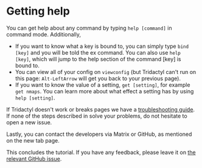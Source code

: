 # Getting help

You can get help about any command by typing `help [command]` in command mode. Additionally,

*   If you want to know what a key is bound to, you can simply type `bind [key]` and you will be told the ex command. You can also use `help [key]`, which will jump to the help section of the command [key] is bound to.
*   You can view all of your config on `viewconfig` (but Tridactyl can't run on this page: `Alt-LeftArrow` will get you back to your previous page).
*   If you want to know the value of a setting, `get [setting]`, for example `get nmaps`. You can learn more about what effect a setting has by using `help [setting]`.

If Tridactyl doesn't work or breaks pages we have a [troubleshooting guide](https://github.com/tridactyl/tridactyl/blob/master/doc/troubleshooting.md). If none of the steps described in solve your problems, do not hesitate to open a new issue.

Lastly, you can contact the developers via Matrix or GitHub, as mentioned on the new tab page.

This concludes the tutorial. If you have any feedback, please leave it on [the relevant GitHub issue](https://github.com/cmcaine/tridactyl/issues/380). <a href='./7-native_messenger.html' rel="prev"></a>
